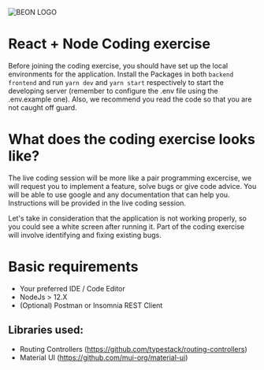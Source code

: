 ![BEON LOGO](https://beon.studio/blog/wp-content/themes/twentybeon/app/images/beon-purple.png)

# React + Node Coding exercise

Before joining the coding exercise, you should have set up the local environments for the application. Install the Packages in both `backend` `frontend` and run `yarn dev` and `yarn start` respectively to start the developing server (remember to configure the .env file using the .env.example one). Also, we recommend you read the code so that you are not caught off guard.

# What does the coding exercise looks like?

The live coding session will be more like a pair programming excercise, we will request you to implement a feature, solve bugs or give code advice. You will be able to use google and any documentation that can help you. Instructions will be provided in the live coding session.

Let's take in consideration that the application is not working properly, so you could see a white screen after running it. Part of the coding exercise will involve identifying and fixing existing bugs.

# Basic requirements

- Your preferred IDE / Code Editor
- NodeJs > 12.X
- (Optional) Postman or Insomnia REST Client

## Libraries used:

- Routing Controllers (https://github.com/typestack/routing-controllers)
- Material UI (https://github.com/mui-org/material-ui)
